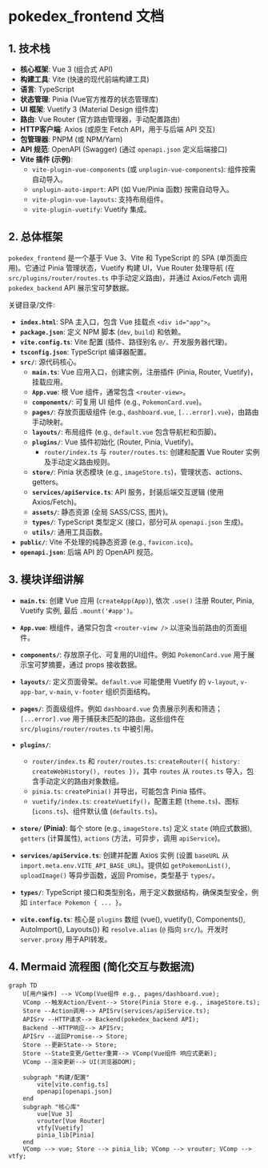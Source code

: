 # pokedex_frontend 文档

## 1. 技术栈

*   **核心框架**: Vue 3 (组合式 API)
*   **构建工具**: Vite (快速的现代前端构建工具)
*   **语言**: TypeScript
*   **状态管理**: Pinia (Vue官方推荐的状态管理库)
*   **UI 框架**: Vuetify 3 (Material Design 组件库)
*   **路由**: Vue Router (官方路由管理器，手动配置路由)
*   **HTTP客户端**: Axios (或原生 Fetch API，用于与后端 API 交互)
*   **包管理器**: PNPM (或 NPM/Yarn)
*   **API 规范**: OpenAPI (Swagger) (通过 `openapi.json` 定义后端接口)
*   **Vite 插件 (示例)**:
    *   `vite-plugin-vue-components` (或 `unplugin-vue-components`): 组件按需自动导入。
    *   `unplugin-auto-import`: API (如 Vue/Pinia 函数) 按需自动导入。
    *   `vite-plugin-vue-layouts`: 支持布局组件。
    *   `vite-plugin-vuetify`: Vuetify 集成。

## 2. 总体框架

`pokedex_frontend` 是一个基于 Vue 3、Vite 和 TypeScript 的 SPA (单页面应用)。它通过 Pinia 管理状态，Vuetify 构建 UI，Vue Router 处理导航 (在 `src/plugins/router/routes.ts` 中手动定义路由)，并通过 Axios/Fetch 调用 `pokedex_backend` API 展示宝可梦数据。

关键目录/文件:

*   **`index.html`**: SPA 主入口，包含 Vue 挂载点 `<div id="app">`。
*   **`package.json`**: 定义 NPM 脚本 (`dev`, `build`) 和依赖。
*   **`vite.config.ts`**: Vite 配置 (插件、路径别名 `@/`、开发服务器代理)。
*   **`tsconfig.json`**: TypeScript 编译器配置。
*   **`src/`**: 源代码核心。
    *   **`main.ts`**: Vue 应用入口，创建实例，注册插件 (Pinia, Router, Vuetify)，挂载应用。
    *   **`App.vue`**: 根 Vue 组件，通常包含 `<router-view>`。
    *   **`components/`**: 可复用 UI 组件 (e.g., `PokemonCard.vue`)。
    *   **`pages/`**: 存放页面级组件 (e.g., `dashboard.vue`, `[...error].vue`)，由路由手动映射。
    *   **`layouts/`**: 布局组件 (e.g., `default.vue` 包含导航栏和页脚)。
    *   **`plugins/`**: Vue 插件初始化 (Router, Pinia, Vuetify)。
        *   `router/index.ts` 与 `router/routes.ts`: 创建和配置 Vue Router 实例及手动定义路由规则。
    *   **`store/`**: Pinia 状态模块 (e.g., `imageStore.ts`)，管理状态、actions、getters。
    *   **`services/apiService.ts`**: API 服务，封装后端交互逻辑 (使用 Axios/Fetch)。
    *   **`assets/`**: 静态资源 (全局 SASS/CSS, 图片)。
    *   **`types/`**: TypeScript 类型定义 (接口，部分可从 `openapi.json` 生成)。
    *   **`utils/`**: 通用工具函数。
*   **`public/`**: Vite 不处理的纯静态资源 (e.g., `favicon.ico`)。
*   **`openapi.json`**: 后端 API 的 OpenAPI 规范。

## 3. 模块详细讲解

*   **`main.ts`**: 创建 Vue 应用 (`createApp(App)`), 依次 `.use()` 注册 Router, Pinia, Vuetify 实例, 最后 `.mount('#app')`。

*   **`App.vue`**: 根组件，通常只包含 `<router-view />` 以渲染当前路由的页面组件。

*   **`components/`**: 存放原子化、可复用的UI组件。例如 `PokemonCard.vue` 用于展示宝可梦摘要，通过 props 接收数据。

*   **`layouts/`**: 定义页面骨架。`default.vue` 可能使用 Vuetify 的 `v-layout`, `v-app-bar`, `v-main`, `v-footer` 组织页面结构。

*   **`pages/`**: 页面级组件。例如 `dashboard.vue` 负责展示列表和筛选；`[...error].vue` 用于捕获未匹配的路由。这些组件在 `src/plugins/router/routes.ts` 中被引用。

*   **`plugins/`**:
    *   `router/index.ts` 和 `router/routes.ts`: `createRouter({ history: createWebHistory(), routes })`，其中 `routes` 从 `routes.ts` 导入，包含手动定义的路由对象数组。
    *   `pinia.ts`: `createPinia()` 并导出，可能包含 Pinia 插件。
    *   `vuetify/index.ts`: `createVuetify()`，配置主题 (`theme.ts`)、图标 (`icons.ts`)、组件默认值 (`defaults.ts`)。

*   **`store/` (Pinia)**: 每个 store (e.g., `imageStore.ts`) 定义 `state` (响应式数据), `getters` (计算属性), `actions` (方法，可异步，调用 `apiService`)。

*   **`services/apiService.ts`**: 创建并配置 Axios 实例 (设置 `baseURL` 从 `import.meta.env.VITE_API_BASE_URL`)。提供如 `getPokemonList()`, `uploadImage()` 等异步函数，返回 Promise，类型基于 `types/`。

*   **`types/`**: TypeScript 接口和类型别名，用于定义数据结构，确保类型安全，例如 `interface Pokemon { ... }`。

*   **`vite.config.ts`**: 核心是 `plugins` 数组 (vue(), vuetify(), Components(), AutoImport(), Layouts()) 和 `resolve.alias` (`@` 指向 `src/`)。开发时 `server.proxy` 用于API转发。

## 4. Mermaid 流程图 (简化交互与数据流)

```mermaid
graph TD
    U[用户操作] --> VComp(Vue组件 e.g., pages/dashboard.vue);
    VComp --触发Action/Event--> Store(Pinia Store e.g., imageStore.ts);
    Store --Action调用--> APISrv(services/apiService.ts);
    APISrv --HTTP请求--> Backend(pokedex_backend API);
    Backend --HTTP响应--> APISrv;
    APISrv --返回Promise--> Store;
    Store --更新State--> Store;
    Store --State变更/Getter重算--> VComp(Vue组件 响应式更新);
    VComp --渲染更新--> UI(浏览器DOM);

    subgraph "构建/配置"
        vite[vite.config.ts]
        openapi[openapi.json]
    end
    subgraph "核心库"
        vue[Vue 3]
        vrouter[Vue Router]
        vtfy[Vuetify]
        pinia_lib[Pinia]
    end
    VComp --> vue; Store --> pinia_lib; VComp --> vrouter; VComp --> vtfy;
``` 
